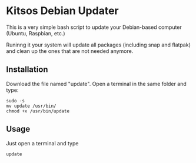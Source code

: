 # Kitsos Debian Updater

This is a very simple bash script to update your Debian-based computer (Ubuntu, Raspbian, etc.)

Runinng it your system will update all packages (including snap and flatpak) and clean up the ones that are not needed anymore.

## Installation

Download the file named "update". Open a terminal in the same folder and type:

```
sudo -s
mv update /usr/bin/
chmod +x /usr/bin/update
```

## Usage

Just open a terminal and type 

```
update
```
